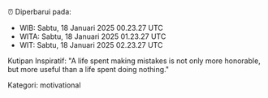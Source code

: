 ⏰ Diperbarui pada:
- WIB: Sabtu, 18 Januari 2025 00.23.27 UTC
- WITA: Sabtu, 18 Januari 2025 01.23.27 UTC
- WIT: Sabtu, 18 Januari 2025 02.23.27 UTC

Kutipan Inspiratif:
"A life spent making mistakes is not only more honorable, but more useful than a life spent doing nothing."


Kategori: motivational

